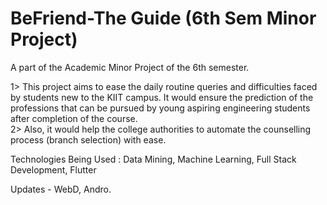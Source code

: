 # BeFriend-The Guide (6th Sem Minor Project)
A part of the Academic Minor Project of the 6th semester.
            
1> This project aims to ease the daily routine queries and difficulties faced by students new 
to the KIIT campus. It would ensure the prediction of the professions that can be pursued 
by young aspiring engineering students after completion of the course.                     
2> Also, it would help the college authorities to automate the counselling process (branch selection) with ease.  

Technologies Being Used : Data Mining, Machine Learning, Full Stack Development, Flutter     

Updates - WebD, Andro.         
 
